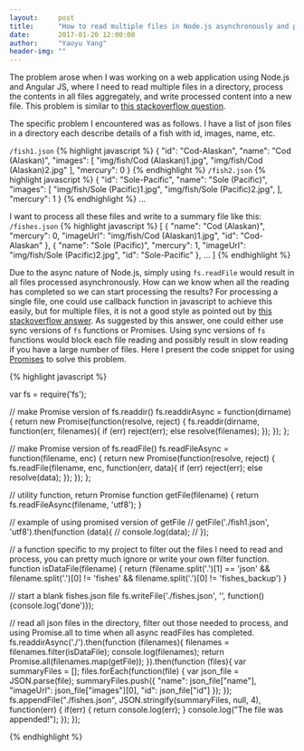 ```yaml
---
layout:     post
title:      "How to read multiple files in Node.js asynchronously and process all file contents synchronously?"
date:       2017-01-20 12:00:00
author:     "Yaoyu Yang"
header-img: ""
---
```


The problem arose when I was working on a web application using Node.js and Angular JS, where I need to read multiple files in a directory, process the contents in all files aggregately, and write processed content into a new file. This problem is similar to [this stackoverflow question](http://stackoverflow.com/questions/10049557/reading-all-files-in-a-directory-store-them-in-objects-and-send-the-object).

The specific problem I encountered was as follows. I have a list of json files in a directory each describe details of a fish with id, images, name, etc.

`/fish1.json`
{% highlight javascript %}
{
    "id": "Cod-Alaskan",
    "name": "Cod (Alaskan)",
    "images": [
        "img/fish/Cod (Alaskan)1.jpg",
        "img/fish/Cod (Alaskan)2.jpg"
    ],
    "mercury": 0
}
{% endhighlight %}
`/fish2.json`
{% highlight javascript %}
{
    "id": "Sole-Pacific",
    "name": "Sole (Pacific)",
    "images": [
        "img/fish/Sole (Pacific)1.jpg",
        "img/fish/Sole (Pacific)2.jpg",
    ],
    "mercury": 1
}
{% endhighlight %}
...

I want to process all these files and write to a summary file like this:
`/fishes.json`
{% highlight javascript %}
[
    {
        "name": "Cod (Alaskan)",
        "mercury": 0,
        "imageUrl": "img/fish/Cod (Alaskan)1.jpg",
        "id": "Cod-Alaskan"
    },
    {
        "name": "Sole (Pacific)",
        "mercury": 1,
        "imageUrl": "img/fish/Sole (Pacific)2.jpg",
        "id": "Sole-Pacific"
    },
    ...
]
{% endhighlight %}

Due to the async nature of Node.js, simply using `fs.readFile` would result in all files processed asynchronously. How can we know when all the reading has completed so we can start processing the results? For processing a single file, one could use callback function in javascript to achieve this easily, but for multiple files, it is not a good style as pointed out by [this stackoverflow answer](http://stackoverflow.com/questions/10049557/reading-all-files-in-a-directory-store-them-in-objects-and-send-the-object?answertab=active#tab-top). As suggested by this answer, one could either use sync versions of `fs` functions or Promises. Using sync versions of `fs` functions would block each file reading and possibly result in slow reading if you have a large number of files. Here I present the code snippet for using [Promises](https://developer.mozilla.org/en-US/docs/Web/JavaScript/Reference/Global_Objects/Promise) to solve this problem.

{% highlight javascript %}

var fs = require('fs');

// make Promise version of fs.readdir()
fs.readdirAsync = function(dirname) {
    return new Promise(function(resolve, reject) {
        fs.readdir(dirname, function(err, filenames){
            if (err) 
                reject(err); 
            else 
                resolve(filenames);
        });
    });
};

// make Promise version of fs.readFile()
fs.readFileAsync = function(filename, enc) {
    return new Promise(function(resolve, reject) {
        fs.readFile(filename, enc, function(err, data){
            if (err) 
                reject(err); 
            else
                resolve(data);
        });
    });
};

// utility function, return Promise
function getFile(filename) {
    return fs.readFileAsync(filename, 'utf8');
}

// example of using promised version of getFile
// getFile('./fish1.json', 'utf8').then(function (data){
//     console.log(data);
// });


// a function specific to my project to filter out the files I need to read and process, you can pretty much ignore or write your own filter function.
function isDataFile(filename) {
  return (filename.split('.')[1] == 'json' 
          && filename.split('.')[0] != 'fishes'
          && filename.split('.')[0] != 'fishes_backup')
}

// start a blank fishes.json file
fs.writeFile('./fishes.json', '', function(){console.log('done')});


// read all json files in the directory, filter out those needed to process, and using Promise.all to time when all async readFiles has completed. 
fs.readdirAsync('./').then(function (filenames){
    filenames = filenames.filter(isDataFile);
    console.log(filenames);
    return Promise.all(filenames.map(getFile));
}).then(function (files){
    var summaryFiles = [];
    files.forEach(function(file) {
      var json_file = JSON.parse(file);
      summaryFiles.push({ "name": json_file["name"],
                          "imageUrl": json_file["images"][0],
                          "id": json_file["id"]
                      });
    });
    fs.appendFile("./fishes.json", JSON.stringify(summaryFiles, null, 4), function(err) {
        if(err) {
          return console.log(err);
        }
        console.log("The file was appended!");
    });
});

{% endhighlight %}
